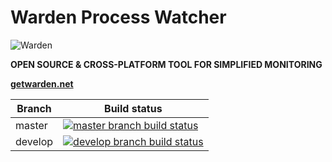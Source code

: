 # Warden Process Watcher

![Warden](http://spetz.github.io/img/warden_logo.png)

**OPEN SOURCE & CROSS-PLATFORM TOOL FOR SIMPLIFIED MONITORING**

**[getwarden.net](http://getwarden.net)**

|Branch             |Build status                                                  
|-------------------|-----------------------------------------------------
|master             |[![master branch build status](https://api.travis-ci.org/warden-stack/Warden.Watchers.Process.svg?branch=master)](https://travis-ci.org/warden-stack/Warden.Watchers.Process)
|develop            |[![develop branch build status](https://api.travis-ci.org/warden-stack/Warden.Watchers.Process.svg?branch=develop)](https://travis-ci.org/warden-stack/Warden.Watchers.Process/branches)